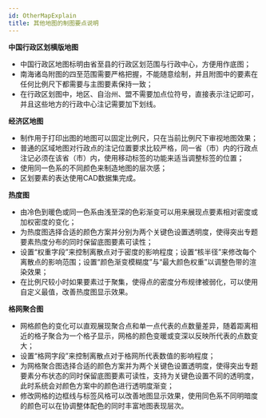```yaml
---
id: OtherMapExplain
title: 其他地图的制图要点说明
---
```

**中国行政区划横版地图**

  * 中国行政区地图标明由省至县的行政区划范围与行政中心，方便用作底图；
  * 南海诸岛附图的四至范围需要严格把握，不能随意绘制，并且附图中的要素在任何比例尺下都需要与主图要素保持一致；
  * 在行政区划图中，地区、自治州、盟不需要加点位符号，直接表示注记即可，并且这些地方的行政中心注记需要加下划线。

**经济区地图**

  * 制作用于打印出图的地图可以固定比例尺，只在当前比例尺下审视地图效果；
  * 普通的区域地图对行政点的注记位置要求比较严格，同一省（市）内的行政点注记必须在该省（市）内，使用移动标签的功能来适当调整标签的位置；
  * 使用同一色系的不同颜色来制造地图的层次感；
  * 区划要素的表达使用CAD数据集完成。

**热度图**

  * 由冷色到暖色或同一色系由浅至深的色彩渐变可以用来展现点要素相对密度或加权密度的变化；
  * 为热度图选择合适的颜色方案并分别为两个关键色设置透明度，使得突出专题要素热度分布的同时保留底图要素可读性；
  * 设置“权重字段”来控制离散点对于密度的影响程度；设置“核半径”来修改每个离散点的影响范围；设置“颜色渐变模糊度”与“最大颜色权重”以调整色带的渲染效果；
  * 在比例尺较小时如果要素过于聚集，使得点的密度分布规律被弱化，可以使用自定义最值，改善热度图显示效果。

**格网聚合图**

  * 网格颜色的变化可以直观展现聚合点和单一点代表的点数量差异，随着距离相近的格子聚合为一个格子显示，网格的颜色变暖或变深以反映所代表的点数变大；
  * 设置“格网字段”来控制离散点对于格网所代表数值的影响程度；
  * 为网格聚合图选择合适的颜色方案并为两个关键色设置透明度，使得突出专题要素分布状态的同时保留底图要素可读性，支持为关键色设置不同的透明度，此时系统会对颜色方案中的颜色进行透明度渐变；
  * 修改网格的边框线与标签风格可以改善地图显示效果，使用同色系不同明暗度的颜色可以在协调整体配色的同时丰富地图表现层次。

